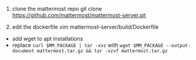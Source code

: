 1. clone the mattermost repo
git clone https://github.com/mattermost/mattermost-server.git

2. edit the dockerfile
vim mattermost-server/build/Dockerfile

- add wget to apt installations
- replace `curl $MM_PACKAGE | tar -xvz` with `wget $MM_PACKAGE --output-document mattermost.tar.gz && tar -xzvf mattermost.tar.gz`
